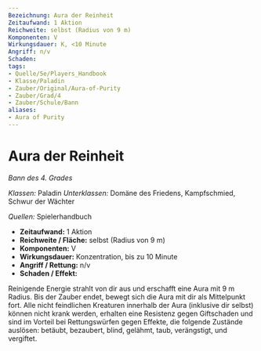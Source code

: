 ```yaml
---
Bezeichnung: Aura der Reinheit
Zeitaufwand: 1 Aktion
Reichweite: selbst (Radius von 9 m)
Komponenten: V
Wirkungsdauer: K, <10 Minute
Angriff: n/v
Schaden: 
tags:
- Quelle/5e/Players_Handbook
- Klasse/Paladin
- Zauber/Original/Aura-of-Purity
- Zauber/Grad/4
- Zauber/Schule/Bann
aliases:
- Aura of Purity
---
```

# Aura der Reinheit
_Bann des 4. Grades_

_Klassen:_ Paladin
_Unterklassen:_ Domäne des Friedens, Kampfschmied, Schwur der Wächter

_Quellen:_ Spielerhandbuch
 
- **Zeitaufwand:** 1 Aktion
- **Reichweite / Fläche:** selbst (Radius von 9 m)
- **Komponenten:** V
- **Wirkungsdauer:** Konzentration, bis zu 10 Minute
- **Angriff / Rettung:** n/v
- **Schaden / Effekt:**  

Reinigende Energie strahlt von dir aus und erschafft eine Aura mit 9 m Radius. Bis der Zauber endet, bewegt sich die Aura mit dir als Mittelpunkt fort. Alle nicht feindlichen Kreaturen innerhalb der Aura (inklusive dir selbst) können nicht krank werden, erhalten eine Resistenz gegen Giftschaden und sind im Vorteil bei Rettungswürfen gegen Effekte, die folgende Zustände auslösen: betäubt, bezaubert, blind, gelähmt, taub, verängstigt, und vergiftet.